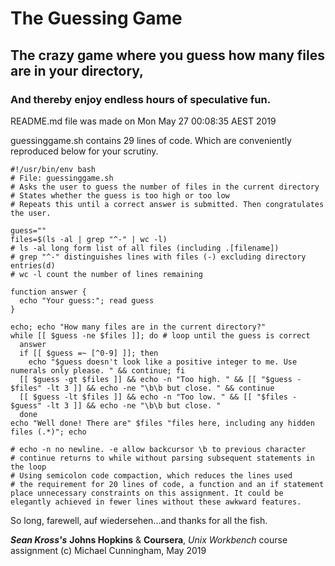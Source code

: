# The Guessing Game
## The crazy game where you guess how many files are in your directory,
### And thereby enjoy endless hours of speculative fun.

README.md file was made on Mon May 27 00:08:35 AEST 2019

guessinggame.sh contains 29 lines of code.
Which are conveniently reproduced below for your scrutiny.

```
#!/usr/bin/env bash
# File: guessinggame.sh
# Asks the user to guess the number of files in the current directory
# States whether the guess is too high or too low
# Repeats this until a correct answer is submitted. Then congratulates the user.

guess=""
files=$(ls -al | grep "^-" | wc -l)
# ls -al long form list of all files (including .[filename])
# grep "^-" distinguishes lines with files (-) excluding directory entries(d)
# wc -l count the number of lines remaining

function answer {
  echo "Your guess:"; read guess
}

echo; echo "How many files are in the current directory?"
while [[ $guess -ne $files ]]; do # loop until the guess is correct
  answer
  if [[ $guess =~ [^0-9] ]]; then
    echo "$guess doesn't look like a positive integer to me. Use numerals only please. " && continue; fi
  [[ $guess -gt $files ]] && echo -n "Too high. " && [[ "$guess - $files" -lt 3 ]] && echo -ne "\b\b but close. " && continue
  [[ $guess -lt $files ]] && echo -n "Too low. " && [[ "$files - $guess" -lt 3 ]] && echo -ne "\b\b but close. "
  done
echo "Well done! There are" $files "files here, including any hidden files (.*)"; echo

# echo -n no newline. -e allow backcursor \b to previous character
# continue returns to while without parsing subsequent statements in the loop
# Using semicolon code compaction, which reduces the lines used
# the requirement for 20 lines of code, a function and an if statement place unnecessary constraints on this assignment. It could be elegantly achieved in fewer lines without these awkward features.
```

So long, farewell, auf wiedersehen...and thanks for all the fish.

***Sean Kross's*** **Johns Hopkins** & **Coursera**, *Unix Workbench* course assignment
(c) Michael Cunningham, May 2019
